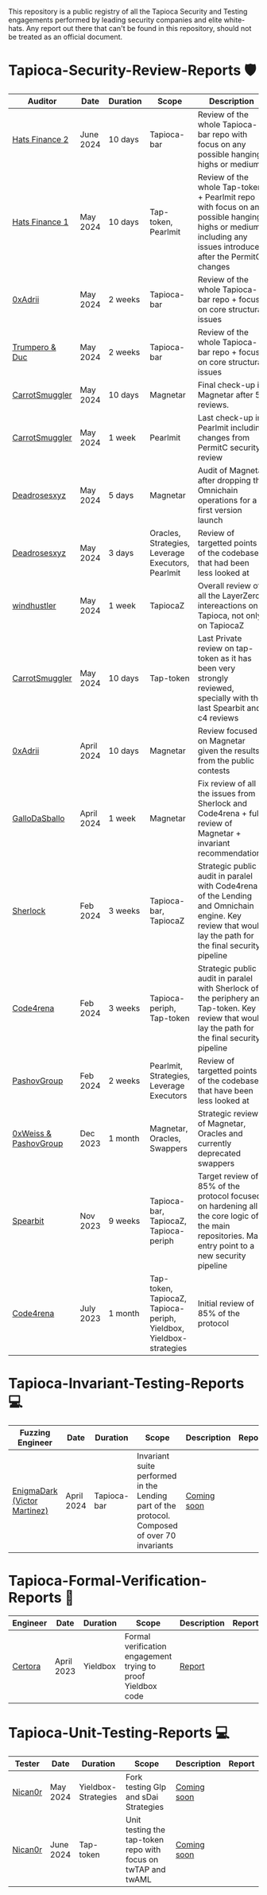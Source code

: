 This repository is a public registry of all the Tapioca Security and Testing engagements performed by leading security companies and elite white-hats. Any report out there that can't be found in this repository, should not be treated as an official document.


# Tapioca-Security-Review-Reports 🛡️


| Auditor | Date | Duration | Scope | Description  | Report |
| ---- |  ---------| ---------| ---------| -------|  -------| 
| [Hats Finance 2]() | June 2024 | 10 days | Tapioca-bar | Review of the whole Tapioca-bar repo with focus on any possible hanging highs or mediums | [Coming soon]()
| [Hats Finance 1]() | May 2024 | 10 days | Tap-token, Pearlmit | Review of the whole Tap-token + Pearlmit repo with focus on any possible hanging highs or mediums including any issues introduced after the PermitC changes | [Coming soon]()
| [0xAdrii]() | May 2024 | 2 weeks | Tapioca-bar | Review of the whole Tapioca-bar repo + focus on core structural issues | [Report]()
| [Trumpero & Duc]() | May 2024 | 2 weeks | Tapioca-bar | Review of the whole Tapioca-bar repo + focus on core structural issues | [Report]()
| [CarrotSmuggler]() | May 2024 | 10 days | Magnetar | Final check-up in Magnetar after 5 reviews. | [Report]()
| [CarrotSmuggler]() | May 2024 | 1 week | Pearlmit | Last check-up in Pearlmit including changes from PermitC security review | [Report]()
| [Deadrosesxyz]() | May 2024 | 5 days | Magnetar | Audit of Magnetar after dropping the Omnichain operations for a first version launch  | [Coming soon]()
| [Deadrosesxyz]() | May 2024 | 3 days | Oracles, Strategies, Leverage Executors, Pearlmit | Review of targetted points of the codebase that had been less looked at | [Coming soon]()
| [windhustler]() | May 2024 | 1 week | TapiocaZ | Overall review of all the LayerZero intereactions on Tapioca, not only on TapiocaZ | [Report]()
| [CarrotSmuggler]() | May 2024 | 10 days | Tap-token | Last Private review on tap-token as it has been very strongly reviewed, specially with the last Spearbit and c4 reviews | [Report]()
| [0xAdrii]() | April 2024 | 10 days | Magnetar | Review focused on Magnetar given the results from the public contests | [Report]()
| [GalloDaSballo]() | April 2024 | 1 week | Magnetar | Fix review of all the issues from Sherlock and Code4rena + full review of Magnetar + invariant recommendations | [Coming soon]()
| [Sherlock]() | Feb 2024 | 3 weeks | Tapioca-bar, TapiocaZ | Strategic public audit in paralel with Code4rena of the Lending and Omnichain engine. Key review that would lay the path for the final security pipeline | [Report]()
| [Code4rena]() | Feb 2024 | 3 weeks | Tapioca-periph, Tap-token | Strategic public audit in paralel with Sherlock of the periphery and Tap-token.  Key review that would lay the path for the final security pipeline| [Report]()
| [PashovGroup]() | Feb 2024 | 2 weeks | Pearlmit, Strategies, Leverage Executors| Review of targetted points of the codebase that have been less looked at | [Report]()
| [0xWeiss & PashovGroup]() | Dec 2023 | 1 month | Magnetar, Oracles, Swappers | Strategic review of Magnetar, Oracles and currently deprecated swappers | [Report]()
| [Spearbit]() | Nov 2023 | 9 weeks | Tapioca-bar, TapiocaZ, Tapioca-periph | Target review of 85% of the protocol focused on hardening all the core logic of the main repositories. Main entry point to a new security pipeline | [Report]()
| [Code4rena]() | July 2023 | 1 month | Tap-token, TapiocaZ, Tapioca-periph, Yieldbox, Yieldbox-strategies  | Initial review of 85% of the protocol | [Report]()



# Tapioca-Invariant-Testing-Reports 💻

| Fuzzing Engineer | Date | Duration | Scope | Description  | Report |
| ---- |  ---------| ---------| ---------| -------|  -------| 
| [EnigmaDark (Victor Martinez)]() | April 2024 | Tapioca-bar | Invariant suite performed in the Lending part of the protocol. Composed of over 70 invariants | [Coming soon]()



# Tapioca-Formal-Verification-Reports 🔢

| Engineer | Date | Duration | Scope | Description  | Report |
| ---- |  ---------| ---------| ---------| -------|  -------| 
| [Certora]() | April 2023 | Yieldbox | Formal verification engagement trying to proof Yieldbox code | [Report]()



# Tapioca-Unit-Testing-Reports 💻

| Tester | Date | Duration | Scope | Description  | Report |
| ---- |  ---------| ---------| ---------| -------|  -------| 
| [Nican0r]() | May 2024 | Yieldbox-Strategies | Fork testing Glp and sDai Strategies | [Coming soon]()
| [Nican0r]() | June 2024 | Tap-token | Unit testing the tap-token repo with focus on twTAP and twAML | [Coming soon]()



